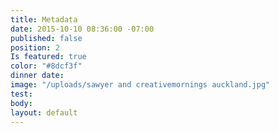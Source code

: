 ```yaml
---
title: Metadata
date: 2015-10-10 08:36:00 -07:00
published: false
position: 2
Is featured: true
color: "#8dcf3f"
dinner date: 
image: "/uploads/sawyer and creativemornings auckland.jpg"
test: 
body: 
layout: default
---
```


